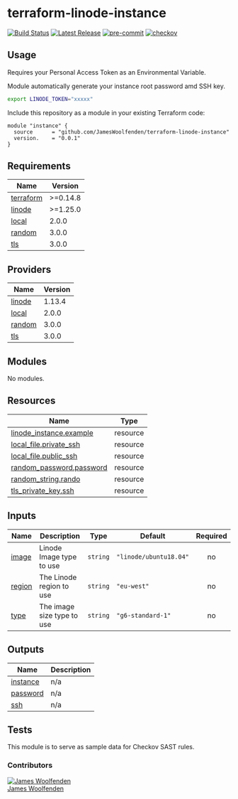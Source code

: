 # terraform-linode-instance

[![Build Status](https://github.com/JamesWoolfenden/terraform-linode-instance/workflows/Verify%20and%20Bump/badge.svg?branch=master)](https://github.com/JamesWoolfenden/terraform-linode-instance)
[![Latest Release](https://img.shields.io/github/release/JamesWoolfenden/terraform-linode-instance.svg)](https://github.com/JamesWoolfenden/terraform-linode-instance/releases/latest)
[![pre-commit](https://img.shields.io/badge/pre--commit-enabled-brightgreen?logo=pre-commit&logoColor=white)](https://github.com/pre-commit/pre-commit)
[![checkov](https://img.shields.io/badge/checkov-verified-brightgreen)](https://www.checkov.io/)

## Usage

Requires your Personal Access Token as an Environmental Variable.

Module automatically generate your instance root password amd SSH key.

```bash
export LINODE_TOKEN="xxxxx"
```

Include this repository as a module in your existing Terraform code:

```hcl
module "instance" {
  source      = "github.com/JamesWoolfenden/terraform-linode-instance"
  version.    = "0.0.1"
}
```

<!-- BEGINNING OF PRE-COMMIT-TERRAFORM DOCS HOOK -->
## Requirements

| Name | Version |
|------|---------|
| <a name="requirement_terraform"></a> [terraform](#requirement\_terraform) | >=0.14.8 |
| <a name="requirement_linode"></a> [linode](#requirement\_linode) | >=1.25.0 |
| <a name="requirement_local"></a> [local](#requirement\_local) | 2.0.0 |
| <a name="requirement_random"></a> [random](#requirement\_random) | 3.0.0 |
| <a name="requirement_tls"></a> [tls](#requirement\_tls) | 3.0.0 |

## Providers

| Name | Version |
|------|---------|
| <a name="provider_linode"></a> [linode](#provider\_linode) | 1.13.4 |
| <a name="provider_local"></a> [local](#provider\_local) | 2.0.0 |
| <a name="provider_random"></a> [random](#provider\_random) | 3.0.0 |
| <a name="provider_tls"></a> [tls](#provider\_tls) | 3.0.0 |

## Modules

No modules.

## Resources

| Name | Type |
|------|------|
| [linode_instance.example](https://registry.terraform.io/providers/linode/linode/latest/docs/resources/instance) | resource |
| [local_file.private_ssh](https://registry.terraform.io/providers/hashicorp/local/2.0.0/docs/resources/file) | resource |
| [local_file.public_ssh](https://registry.terraform.io/providers/hashicorp/local/2.0.0/docs/resources/file) | resource |
| [random_password.password](https://registry.terraform.io/providers/hashicorp/random/3.0.0/docs/resources/password) | resource |
| [random_string.rando](https://registry.terraform.io/providers/hashicorp/random/3.0.0/docs/resources/string) | resource |
| [tls_private_key.ssh](https://registry.terraform.io/providers/hashicorp/tls/3.0.0/docs/resources/private_key) | resource |

## Inputs

| Name | Description | Type | Default | Required |
|------|-------------|------|---------|:--------:|
| <a name="input_image"></a> [image](#input\_image) | Linode Image type to use | `string` | `"linode/ubuntu18.04"` | no |
| <a name="input_region"></a> [region](#input\_region) | The Linode region to use | `string` | `"eu-west"` | no |
| <a name="input_type"></a> [type](#input\_type) | The image size type to use | `string` | `"g6-standard-1"` | no |

## Outputs

| Name | Description |
|------|-------------|
| <a name="output_instance"></a> [instance](#output\_instance) | n/a |
| <a name="output_password"></a> [password](#output\_password) | n/a |
| <a name="output_ssh"></a> [ssh](#output\_ssh) | n/a |
<!-- END OF PRE-COMMIT-TERRAFORM DOCS HOOK -->

## Tests

This module is to serve as sample data for Checkov SAST rules.

### Contributors

[![James Woolfenden][jameswoolfenden_avatar]][jameswoolfenden_homepage]<br/>[James Woolfenden][jameswoolfenden_homepage]

[jameswoolfenden_homepage]: https://github.com/jameswoolfenden
[jameswoolfenden_avatar]: https://github.com/jameswoolfenden.png?size=150
[github]: https://github.com/jameswoolfenden
[linkedin]: https://www.linkedin.com/in/jameswoolfenden/
[twitter]: https://twitter.com/JimWoolfenden
